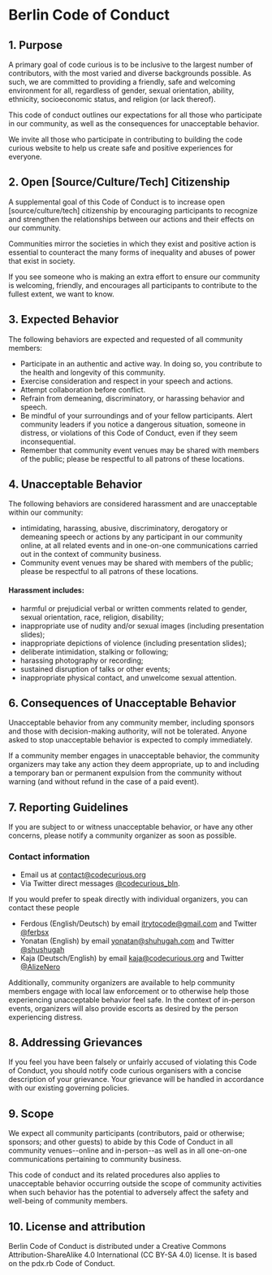 # Berlin Code of Conduct

## 1. Purpose

A primary goal of code curious is to be inclusive to the largest number of contributors, with the most varied and diverse backgrounds possible. As such, we are committed to providing a friendly, safe and welcoming environment for all, regardless of gender, sexual orientation, ability, ethnicity, socioeconomic status, and religion (or lack thereof).

This code of conduct outlines our expectations for all those who participate in our community, as well as the consequences for unacceptable behavior.

We invite all those who participate in contributing to building the code curious website to help us create safe and positive experiences for everyone.

## 2. Open [Source/Culture/Tech] Citizenship

A supplemental goal of this Code of Conduct is to increase open [source/culture/tech] citizenship by encouraging participants to recognize and strengthen the relationships between our actions and their effects on our community.

Communities mirror the societies in which they exist and positive action is essential to counteract the many forms of inequality and abuses of power that exist in society.

If you see someone who is making an extra effort to ensure our community is welcoming, friendly, and encourages all participants to contribute to the fullest extent, we want to know.

## 3. Expected Behavior

The following behaviors are expected and requested of all community members:

 * Participate in an authentic and active way. In doing so, you contribute to the health and longevity of this community.
 * Exercise consideration and respect in your speech and actions.
 * Attempt collaboration before conflict.
 * Refrain from demeaning, discriminatory, or harassing behavior and speech.
 * Be mindful of your surroundings and of your fellow participants. Alert community leaders if you notice a dangerous situation, someone in distress, or violations of this Code of Conduct, even if they seem inconsequential.
 * Remember that community event venues may be shared with members of the public; please be respectful to all patrons of these locations.

## 4. Unacceptable Behavior

The following behaviors are considered harassment and are unacceptable within our community:

 * intimidating, harassing, abusive, discriminatory, derogatory or demeaning speech or actions by any participant in our community online, at all related events and in one-on-one communications carried out in the context of community business.
 * Community event venues may be shared with members of the public; please be respectful to all patrons of these locations.

#### Harassment includes:
* harmful or prejudicial verbal or written comments related to gender, sexual orientation, race, religion, disability;
* inappropriate use of nudity and/or sexual images (including presentation slides);
* inappropriate depictions of violence (including presentation slides);
* deliberate intimidation, stalking or following;
* harassing photography or recording;
* sustained disruption of talks or other events;
* inappropriate physical contact, and unwelcome sexual attention.

## 6. Consequences of Unacceptable Behavior

Unacceptable behavior from any community member, including sponsors and those with decision-making authority, will not be tolerated. Anyone asked to stop unacceptable behavior is expected to comply immediately.

If a community member engages in unacceptable behavior, the community organizers may take any action they deem appropriate, up to and including a temporary ban or permanent expulsion from the community without warning (and without refund in the case of a paid event).

## 7. Reporting Guidelines

If you are subject to or witness unacceptable behavior, or have any other concerns, please notify a community organizer as soon as possible.

### Contact information
- Email us at contact@codecurious.org
- Via Twitter direct messages [@codecurious_bln](https://twitter.com/messages/28624302-553622948).

If you would prefer to speak directly with individual organizers, you can contact these people
- Ferdous (English/Deutsch) by email [itrytocode@gmail.com](mailto:itrytocode@gmail.com) and Twitter [@ferbsx](https://twitter.com/@ferbsx)
- Yonatan (English) by email [yonatan@shuhugah.com](mailto:yonatan@shuhugah.com) and Twitter [@shushugah](https://twitter.com/@shushugah)
- Kaja (Deutsch/English) by email [kaja@codecurious.org](mailto:kaja@codecurious.org) and Twitter [@AlizeNero](https://twitter.com/@AlizeNero)

Additionally, community organizers are available to help community members engage with local law enforcement or to otherwise help those experiencing unacceptable behavior feel safe. In the context of in-person events, organizers will also provide escorts as desired by the person experiencing distress.

## 8. Addressing Grievances

If you feel you have been falsely or unfairly accused of violating this Code of Conduct, you should notify code curious organisers with a concise description of your grievance. Your grievance will be handled in accordance with our existing governing policies.

## 9. Scope

We expect all community participants (contributors, paid or otherwise; sponsors; and other guests) to abide by this Code of Conduct in all community venues--online and in-person--as well as in all one-on-one communications pertaining to community business.

This code of conduct and its related procedures also applies to unacceptable behavior occurring outside the scope of community activities when such behavior has the potential to adversely affect the safety and well-being of community members.

## 10. License and attribution

Berlin Code of Conduct is distributed under a Creative Commons Attribution-ShareAlike 4.0 International (CC BY-SA 4.0) license. It is based on the pdx.rb Code of Conduct.
